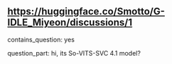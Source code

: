 ## https://huggingface.co/Smotto/G-IDLE_Miyeon/discussions/1

contains_question: yes

question_part: hi, its So-VITS-SVC 4.1 model?